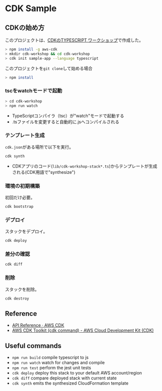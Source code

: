 # CDK Sample

## CDKの始め方

このプロジェクトは、[CDKのTYPESCRIPT ワークショップ](https://summit-online-japan-cdk.workshop.aws/20-typescript.html)で作成した。

```sh
> npm install -g aws-cdk
> mkdir cdk-workshop && cd cdk-workshop
> cdk init sample-app --language typescript
```

このプロジェクトを`git clone`して始める場合

```sh
> npm install
```

### tscをwatchモードで起動

```sh
> cd cdk-workshop
> npm run watch
```

- TypeScriptコンパイラ（tsc）が"watch"モードで起動する
- .tsファイルを変更すると自動的に.jsへコンパイルされる

### テンプレート生成

`cdk.json`がある場所で以下を実行。

```sh
cdk synth
```

- CDKアプリのコード(`lib/cdk-workshop-stack*.ts`)からテンプレートが生成される(CDK用語で"synthesize")

### 環境の初期構築

初回だけ必要。

```sh
cdk bootstrap
```

### デプロイ

スタックをデプロイ。

```sh
cdk deploy
```

### 差分の確認

```sh
cdk diff
```

### 削除

スタックを削除。

```sh
cdk destroy
```

## Reference

- [API Reference · AWS CDK](https://docs.aws.amazon.com/cdk/api/latest/docs/aws-construct-library.html)
- [AWS CDK Toolkit (cdk command) - AWS Cloud Development Kit (CDK)](https://docs.aws.amazon.com/cdk/latest/guide/cli.html)

## Useful commands

- `npm run build`   compile typescript to js
- `npm run watch`   watch for changes and compile
- `npm run test`    perform the jest unit tests
- `cdk deploy`      deploy this stack to your default AWS account/region
- `cdk diff`        compare deployed stack with current state
- `cdk synth`       emits the synthesized CloudFormation template
